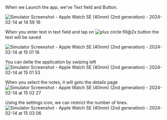 When we Launch the app, we've Text field and Button.


![Simulator Screenshot - Apple Watch SE (40mm) (2nd generation) - 2024-02-14 at 14 59 16](https://github.com/raminenisatish/WatchOS-Notes/assets/56862888/cc709355-e5fb-46c8-b5e7-bd32ab62e7f2)

When you enter text in text field and tap on ![plus circle fill@2x](https://github.com/raminenisatish/WatchOS-Notes/assets/56862888/53ca28cf-0cbe-438b-8a43-5e2a90468eb2) button the text will be saved

![Simulator Screenshot - Apple Watch SE (40mm) (2nd generation) - 2024-02-14 at 15 01 16](https://github.com/raminenisatish/WatchOS-Notes/assets/56862888/b418542f-6b96-48b7-a28e-2d186971eb2f)

You can delte the application by swiping left
![Simulator Screenshot - Apple Watch SE (40mm) (2nd generation) - 2024-02-14 at 15 01 53](https://github.com/raminenisatish/WatchOS-Notes/assets/56862888/c45cbe18-4688-437a-b643-5fa46a93595a)

When you select the notes, it will goto the details page
![Simulator Screenshot - Apple Watch SE (40mm) (2nd generation) - 2024-02-14 at 15 02 27](https://github.com/raminenisatish/WatchOS-Notes/assets/56862888/623cd244-296a-457b-98b6-d45a2784d9ff)

Using the settings icon, we can restrict the number of lines.
![Simulator Screenshot - Apple Watch SE (40mm) (2nd generation) - 2024-02-14 at 15 03 06](https://github.com/raminenisatish/WatchOS-Notes/assets/56862888/6b0424f5-842b-4fd3-9593-5d0b0892e5b6)
